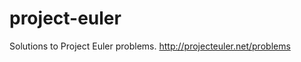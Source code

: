 project-euler
=============

Solutions to Project Euler problems. <http://projecteuler.net/problems>
